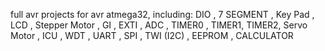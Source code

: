 full avr projects for avr atmega32, including: DIO , 7 SEGMENT , Key Pad , LCD , Stepper Motor , GI , EXTI , ADC , TIMER0 , TIMER1, TIMER2, Servo Motor , ICU , WDT , UART , SPI , TWI (I2C) , EEPROM , CALCULATOR 

